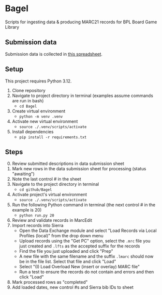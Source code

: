 # Bagel
 Scripts for ingesting data & producing MARC21 records for BPL Board Game Library

## Submission data

 Submission data is collected in [this spreadsheet](https://docs.google.com/spreadsheets/d/1Z8kWlHZXbnzP7OQWK3nLy7DEdxedPv2pW2pYodh6_dY/edit#gid=1152172600).

## Setup
 This project requires Python 3.12.
 1. Clone repository
 2. Navigate to project directory in terminal (examples assume commands are run in bash)
    * `cd Bagel`
 3. Create virtual environment
    * `python -m venv .venv` 
 4. Activate new virtual environment
    * `source ./.venv/scripts/activate`
 5. Install dependencies
    * `pip install -r requirements.txt`

## Steps
0. Review submitted descriptions in data submission sheet
1. Mark new rows in the data submission sheet for processing (status "awaiting")
2. Note the last control # in the sheet
3. Navigate to the project directory in terminal
    * `cd github/Bagel`
4. Activate project's virtual environment
    * `source ./.venv/scripts/activate`
5. Run the following Python command in terminal (the next control # in the example is 20)
    * `python run.py 20`
6. Review and validate records in MarcEdit
7. Import records into Sierra 
    * Open the Data Exchange module and select "Load Records via Local Profiles (local)" from the drop down menu
    * Upload records using the "Get PC" option, select the `.mrc` file you just created and `.lfts` as the accepted suffix for the records
    * Find the file you just uploaded and click "Prep"
    * A new file with the same filename and the suffix `.lmarc` should now be in the file list. Select that file and click "Load"
    * Select "(I) Load Overload New (insert or overlay) MARC file"
    * Run a test to ensure the records do not contain and errors and then click "Load"
8.  Mark processed rows as "completed"
9.  Add loaded dates, new control #s and Sierra bib IDs to sheet